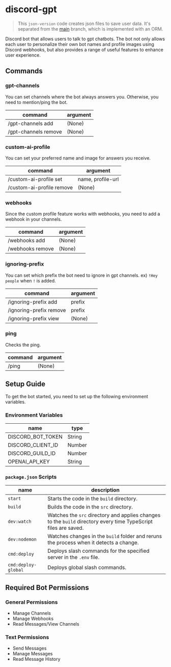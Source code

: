 # discord-gpt
> This `json-version` code creates json files to save user data. It's separated from the [main](https://github.com/decaplanet/discord-gpt) branch, which is implemented with an ORM.

Discord bot that allows users to talk to gpt chatbots. The bot not only allows each user to personalize their own bot names and profile images using Discord webhooks, but also provides a range of useful features to enhance user experience.


## Commands
### gpt-channels
You can set channels where the bot always answers you.
Otherwise, you need to mention/ping the bot.

| command              | argument |
| -------------------- | -------- |
| /gpt-channels add    | (None)   |
| /gpt-channels remove | (None)   |

### custom-ai-profile
You can set your preferred name and image for answers you receive.

| command                   | argument          | 
| ------------------------- | ----------------- |
| /custom-ai-profile set    | name, profile-url |
| /custom-ai-profile remove | (None)            |

### webhooks
Since the custom profile feature works with webhooks, you need to add a webhook in your channels.

| command          | argument |
| ---------------- | -------- |
| /webhooks add    | (None)   |
| /webhooks remove | (None)   |

### ignoring-prefix
You can set which prefix the bot need to ignore in gpt channels. ex) `!Hey people` when `!` is added.

| command                 | argument |
| ----------------------- | -------- |
| /ignoring-prefix add    | prefix   |
| /ignoring-prefix remove | prefix   |
| /ignoring-prefix view   | (None)   |

### ping
Checks the ping.

| command | argument |
| ------- | -------- |
| /ping   | (None)   |


## Setup Guide
To get the bot started, you need to set up the following environment variables.

### Environment Variables
| name              | type   |     
| ----------------- | ------ |
| DISCORD_BOT_TOKEN | String |     
| DISCORD_CLIENT_ID | Number |     
| DISCORD_GUILD_ID  | Number |     
| OPENAI_API_KEY    | String | 

### `package.json` Scripts
| name                | description                                                                                                     |
| ------------------- | --------------------------------------------------------------------------------------------------------------- |
| `start`             | Starts the code in the `build` directory.                                                                       |
| `build`             | Builds the code in the `src` directory.                                                                         |
| `dev:watch`         | Watches the `src` directory and applies changes to the `build` directory every time TypeScript files are saved. |
| `dev:nodemon`       | Watches changes in the `build` folder and reruns the process when it detects a change.                          |
| `cmd:deploy`        | Deploys slash commands for the specified server in the `.env` file.                                             |
| `cmd:deploy-global` | Deploys global slash commands.                                                                                  |


## Required Bot Permissions
### General Permissions
- Manage Channels
- Manage Webhooks
- Read Messages/View Channels

### Text Permissions
- Send Messages
- Manage Messages
- Read Message History